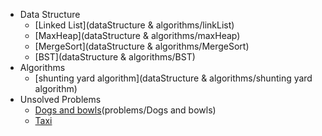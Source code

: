 - Data Structure
  - [Linked List](dataStructure & algorithms/linkList)
  - [MaxHeap](dataStructure & algorithms/maxHeap)
  - [MergeSort](dataStructure & algorithms/MergeSort)
  - [BST](dataStructure & algorithms/BST)
- Algorithms
  - [shunting yard algorithm](dataStructure & algorithms/shunting yard algorithm)
- Unsolved Problems
  - [Dogs and bowls](http://codeforces.com/gym/100944/problem/D?locale=en)(problems/Dogs and bowls)
  - [Taxi](http://codeforces.com/problemset/problem/158/B)

